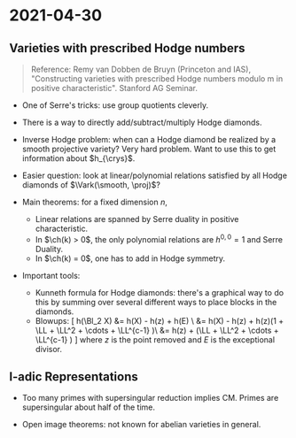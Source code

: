 # 2021-04-30

## Varieties with prescribed Hodge numbers

> Reference: Remy van Dobben de Bruyn (Princeton and IAS), "Constructing varieties with prescribed Hodge numbers modulo m in positive characteristic". Stanford AG Seminar.

- One of Serre's tricks: use group quotients cleverly.

- There is a way to directly add/subtract/multiply Hodge diamonds.

- Inverse Hodge problem: when can a Hodge diamond be realized by a smooth projective variety?
  Very hard problem.
  Want to use this to get information about $h_{\crys}$.

- Easier question: look at linear/polynomial relations satisfied by all Hodge diamonds of $\Vark(\smooth, \proj)$?


- Main theorems: for a fixed dimension $n$,

  - Linear relations are spanned by Serre duality in positive characteristic.
  - In $\ch(k) > 0$, the only polynomial relations are $h^{0,0} = 1$ and Serre Duality.
  - In $\ch(k) = 0$, one has to add in Hodge symmetry.

- Important tools:
  - Kunneth formula for Hodge diamonds: there's a graphical way to do this by summing over several different ways to place blocks in the diamonds.
  - Blowups: \[
h(\Bl_2 X) 
  &= h(X) - h(z) + h(E) \\
  &= h(X) - h(z) + h(z)(1 + \LL + \LL^2 + \cdots + \LL^{c-1} )\\
  &= h(z) + (\LL + \LL^2 + \cdots + \LL^{c-1} )
  \]
  where $z$ is the point removed and $E$ is the exceptional divisor.


## l-adic Representations

- Too many primes with supersingular reduction implies CM.
  Primes are supersingular about half of the time.

- Open image theorems: not known for abelian varieties in general.
